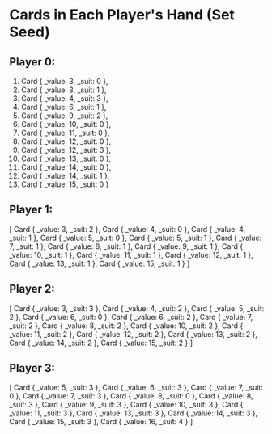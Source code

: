 # Cards in Each Player's Hand (Set Seed)

## Player 0:

1. Card { \_value: 3, \_suit: 0 },
2. Card { \_value: 3, \_suit: 1 },
3. Card { \_value: 4, \_suit: 3 },
4. Card { \_value: 6, \_suit: 1 },
5. Card { \_value: 9, \_suit: 2 },
6. Card { \_value: 10, \_suit: 0 },
7. Card { \_value: 11, \_suit: 0 },
8. Card { \_value: 12, \_suit: 0 },
9. Card { \_value: 12, \_suit: 3 },
10. Card { \_value: 13, \_suit: 0 },
11. Card { \_value: 14, \_suit: 0 },
12. Card { \_value: 14, \_suit: 1 },
13. Card { \_value: 15, \_suit: 0 }

## Player 1:

[
Card { _value: 3, _suit: 2 },
Card { _value: 4, _suit: 0 },
Card { _value: 4, _suit: 1 },
Card { _value: 5, _suit: 0 },
Card { _value: 5, _suit: 1 },
Card { _value: 7, _suit: 1 },
Card { _value: 8, _suit: 1 },
Card { _value: 9, _suit: 1 },
Card { _value: 10, _suit: 1 },
Card { _value: 11, _suit: 1 },
Card { _value: 12, _suit: 1 },
Card { _value: 13, _suit: 1 },
Card { _value: 15, _suit: 1 }
]

## Player 2:

[
Card { _value: 3, _suit: 3 },
Card { _value: 4, _suit: 2 },
Card { _value: 5, _suit: 2 },
Card { _value: 6, _suit: 0 },
Card { _value: 6, _suit: 2 },
Card { _value: 7, _suit: 2 },
Card { _value: 8, _suit: 2 },
Card { _value: 10, _suit: 2 },
Card { _value: 11, _suit: 2 },
Card { _value: 12, _suit: 2 },
Card { _value: 13, _suit: 2 },
Card { _value: 14, _suit: 2 },
Card { _value: 15, _suit: 2 }
]

## Player 3:

[
Card { _value: 5, _suit: 3 },
Card { _value: 6, _suit: 3 },
Card { _value: 7, _suit: 0 },
Card { _value: 7, _suit: 3 },
Card { _value: 8, _suit: 0 },
Card { _value: 8, _suit: 3 },
Card { _value: 9, _suit: 3 },
Card { _value: 10, _suit: 3 },
Card { _value: 11, _suit: 3 },
Card { _value: 13, _suit: 3 },
Card { _value: 14, _suit: 3 },
Card { _value: 15, _suit: 3 },
Card { _value: 16, _suit: 4 }
]
